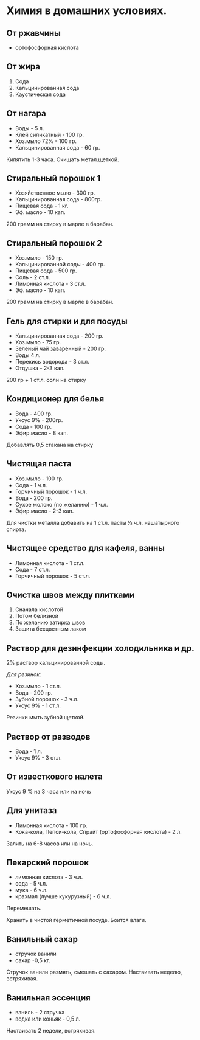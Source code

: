 # Химия в домашних условиях.

## От ржавчины

- ортофосфорная кислота

## От жира

1. Сода
2. Кальцинированная сода
3. Каустическая сода

## От нагара

- Воды - 5 л.
- Клей силикатный - 100 гр.
- Хоз.мыло 72% - 100 гр.
- Кальцинированная сода - 60 гр.

Кипятить 1-3 часа. Счищать метал.щеткой.

## Стиральный порошок 1

- Хозяйственное мыло - 300 гр.
- Кальцинированная сода - 800гр.
- Пищевая сода - 1 кг.
- Эф. масло - 10 кап.

200 грамм на стирку в марле в барабан.

## Стиральный порошок 2

- Хоз.мыло - 150 гр.
- Кальцинированной соды - 400 гр.
- Пищевая сода - 500 гр.
- Соль - 2 ст.л.
- Лимонная кислота - 3 ст.л.
- Эф. масло - 10 кап.

200 грамм на стирку в марле в барабан.

## Гель для стирки и для посуды

- Кальцинированная сода - 200 гр.
- Хоз.мыло - 75 гр.
- Зеленый чай заваренный - 200 гр.
- Воды 4 л.
- Перекись водорода - 3 ст.л.
- Отдушка - 2-3 кап.

200 гр + 1 ст.л. соли на стирку

## Кондиционер для белья

- Вода - 400 гр.
- Уксус 9% - 200гр.
- Сода - 100 гр.
- Эфир.масло - 8 кап.

Добавлять 0,5 стакана на стирку

## Чистящая паста

- Хоз.мыло - 100 гр.
- Сода - 1 ч.л.
- Горчичный порошок - 1 ч.л.
- Вода - 200 гр.
- Сухое молоко (по желанию) - 1 ч.л.
- Эфир.масло - 2-3 кап.

Для чистки металла добавить на 1 ст.л. пасты ½ ч.л. нашатырного спирта.

## Чистящее средство для кафеля, ванны

- Лимонная кислота - 1 ст.л.
- Сода - 7 ст.л.
- Горчичный порошок - 5 ст.л.

## Очистка швов между плитками

1. Сначала кислотой
2. Потом белизной
3. По желанию затирка швов
4. Защита бесцветным лаком

## Раствор для дезинфекции холодильника и др.

2% раствор кальцинированной соды.

*Для резинок:*

- Хоз.мыло - 1 ст.л.
- Вода - 200 гр.
- Зубной порошок - 3 ч.л.
- Уксус 9% - 1 ст.л.

Резинки мыть зубной щеткой.

## Раствор от разводов

- Вода - 1 л.
- Уксус 9% - 3 ст.л.

## От известкового налета

Уксус 9 % на 3 часа или на ночь

## Для унитаза

- Лимонная кислота - 100 гр.
- Кока-кола, Пепси-кола, Спрайт (ортофосфорная кислота) - 2 л.

Залить на 6-8 часов или на ночь.

## Пекарский порошок

- лимонная кислота - 3 ч.л.
- сода - 5 ч.л.
- мука - 6 ч.л.
- крахмал (лучше кукурузный) - 6 ч.л.

Перемешать.

Хранить в чистой герметичной посуде. Боится влаги.

## Ванильный сахар

- стручок ванили
- сахар -0,5 кг.

Стручок ванили размять, смешать с сахаром. Настаивать неделю, встряхивая.

## Ванильная эссенция

- ваниль - 2 стручка
- водка или коньяк - 0,5 л.

Настаивать 2 недели, встряхивая.


